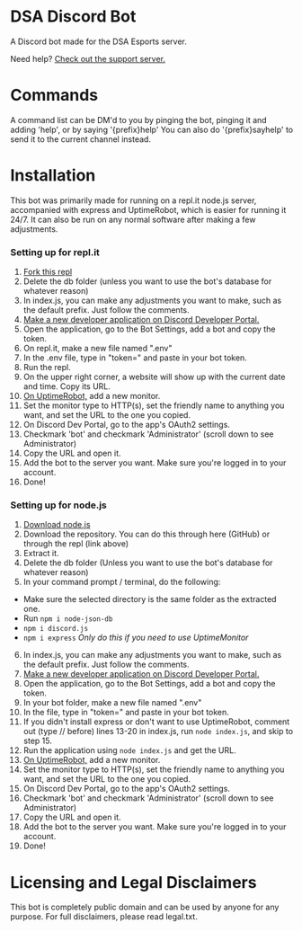 # DSA Discord Bot
A Discord bot made for the DSA Esports server.

Need help? [Check out the support server.](https://discord.gg/N5HnVrA)

# Commands
A command list can be DM'd to you by pinging the bot, pinging it and adding 'help', or by saying '{prefix}help' You can also do '{prefix}sayhelp' to send it to the current channel instead.

# Installation
This bot was primarily made for running on a repl.it node.js server, accompanied with express and UptimeRobot, which is easier for running it 24/7. It can also be run on any normal software after making a few adjustments.

### Setting up for repl.it
1. [Fork this repl](https://repl.it/@TylerFlowers/DSA-Disc-Bot)
2. Delete the db folder (unless you want to use the bot's database for whatever reason)
3. In index.js, you can make any adjustments you want to make, such as the default prefix. Just follow the comments.
4. [Make a new developer application on Discord Developer Portal.](https://discordapp.com/developers/applications)
5. Open the application, go to the Bot Settings, add a bot and copy the token.
6. On repl.it, make a new file named ".env"
7. In the .env file, type in "token=" and paste in your bot token.
8. Run the repl.
9. On the upper right corner, a website will show up with the current date and time. Copy its URL.
10. [On UptimeRobot,](https://uptimerobot.com/dashboard) add a new monitor.
11. Set the monitor type to HTTP(s), set the friendly name to anything you want, and set the URL to the one you copied.
12. On Discord Dev Portal, go to the app's OAuth2 settings.
13. Checkmark 'bot' and checkmark 'Administrator' (scroll down to see Administrator)
14. Copy the URL and open it.
15. Add the bot to the server you want. Make sure you're logged in to your account.
16. Done!

### Setting up for node.js
1. [Download node.js](https://nodejs.org/en/)
2. Download the repository. You can do this through here (GitHub) or through the repl (link above)
3. Extract it.
4. Delete the db folder (Unless you want to use the bot's database for whatever reason)
5. In your command prompt / terminal, do the following:

* Make sure the selected directory is the same folder as the extracted one.
* Run `npm i node-json-db`
* `npm i discord.js`
* `npm i express` *Only do this if you need to use UptimeMonitor*

6. In index.js, you can make any adjustments you want to make, such as the default prefix. Just follow the comments.
7. [Make a new developer application on Discord Developer Portal.](https://discordapp.com/developers/applications)
8. Open the application, go to the Bot Settings, add a bot and copy the token.
9. In your bot folder, make a new file named ".env"
10. In the file, type in "token=" and paste in your bot token.
11. If you didn't install express or don't want to use UptimeRobot, comment out (type // before) lines 13-20 in index.js, run `node index.js`, and skip to step 15.
12. Run the application using `node index.js` and get the URL.
13. [On UptimeRobot,](https://uptimerobot.com/dashboard) add a new monitor.
14. Set the monitor type to HTTP(s), set the friendly name to anything you want, and set the URL to the one you copied.
15. On Discord Dev Portal, go to the app's OAuth2 settings.
16. Checkmark 'bot' and checkmark 'Administrator' (scroll down to see Administrator)
17. Copy the URL and open it.
18. Add the bot to the server you want. Make sure you're logged in to your account.
19. Done!

# Licensing and Legal Disclaimers
This bot is completely public domain and can be used by anyone for any purpose. For full disclaimers, please read legal.txt.
